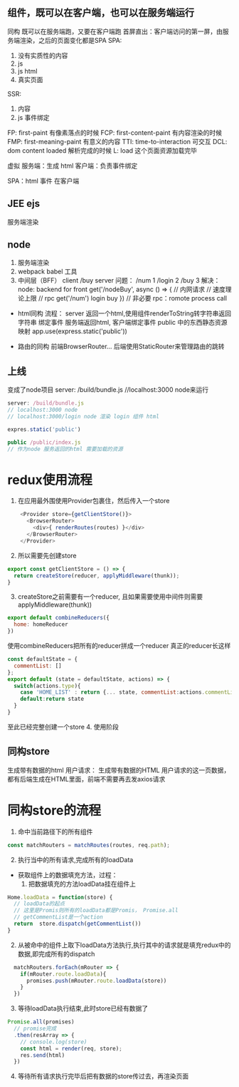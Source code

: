 ## 组件，既可以在客户端，也可以在服务端运行
同构 既可以在服务端跑，又要在客户端跑
首屏直出：客户端访问的第一屏，由服务端渲染，之后的页面变化都是SPA
SPA:
1. <div id = "app"></div>没有实质性的内容
2. js
3. js html
4. 真实页面

SSR:
1. <div id="app">内容</div>
2. js 事件绑定

FP: first-paint 有像素落点的时候
FCP: first-content-paint 有内容渲染的时候
FMP: first-meaning-paint 有意义的内容
TTI: time-to-interaction 可交互
DCL: dom content loaded 解析完成的时候
L: load 这个页面资源加载完毕

虚拟
服务端：生成 html
客户端：负责事件绑定

SPA：html 事件 在客户端

## JEE ejs
服务端渲染

## node
1. 服务端渲染
2. webpack babel 工具
3. 中间层（BFF）
   client  /buy  server
   问题：
   /num    1
   /login  2
   /buy    3
   解决：
   node: backend for front
   get('/nodeBuy', async () => {
     // 内网请求
     // 速度理论上限
     // rpc
     get('/num') login buy
   })
   // 非必要
   rpc：romote process call

- html同构
流程：
server 返回一个html,使用组件renderToString转字符串返回字符串
绑定事件 服务端返回html, 客户端绑定事件
public 中的东西静态资源映射
app.use(express.static('public'))

- 路由的同构
前端BrowserRouter... 后端使用StaticRouter来管理路由的跳转

## 上线
变成了node项目
server: /build/bundle.js  //localhost:3000  node来运行
```js
server: /build/bundle.js
// localhost:3000 node
// localhost:3000/login node 渲染 login 组件 html

expres.static('public')

public /public/index.js
// 作为node 服务返回的html 需要加载的资源
```

# redux使用流程
1. 在应用最外围使用Provider包裹住，然后传入一个store
```js
    <Provider store={getClientStore()}>
      <BrowserRouter>
        <div>{ renderRoutes(routes) }</div>
      </BrowserRouter>
    </Provider>
```
2. 所以需要先创建store
```js
export const getClientStore = () => {
  return createStore(reducer, applyMiddleware(thunk));
}
```
3. createStore之前需要有一个reducer, 且如果需要使用中间件则需要applyMiddleware(thunk))
```js
export default combineReducers({
  home: homeReducer
})
```
使用combineReducers把所有的reducer拼成一个reducer
真正的reducer长这样
```js
const defaultState = {
  commentList: []
};
export default (state = defaultState, actions) => {
  switch(actions.type){
    case 'HOME_LIST' : return {... state, commentList:actions.commentList}
    default:return state
  }
}
```
至此已经完整创建一个store
4. 使用阶段


## 同构store
生成带有数据的html
用户请求： 生成带有数据的HTML
用户请求的这一页数据，都有后端生成在HTML里面，前端不需要再去发axios请求

# 同构store的流程

1. 命中当前路径下的所有组件
```js
const matchRouters = matchRoutes(routes, req.path);
```
2. 执行当中的所有请求,完成所有的loadData
* 获取组件上的数据填充方法，过程：
  1. 把数据填充的方法loadData挂在组件上
```js
Home.loadData = function(store) {
  // loadData的起点
  // 这里是Promis则所有的loadData都是Promis， Promise.all
  // getCommentList是一个action
  return  store.dispatch(getCommentList())
}
```
  2. 从被命中的组件上取下loadData方法执行,执行其中的请求就是填充redux中的数据,即完成所有的dispatch
```js
  matchRouters.forEach(mRouter => {
    if(mRouter.route.loadData){
      promises.push(mRouter.route.loadData(store))
    }
  })
```
  3. 等待loadData执行结束,此时store已经有数据了
```js
Promise.all(promises)
  // promise完成
  .then(resArray => {
    // console.log(store)
    const html = render(req, store);
    res.send(html)
  })
```
4. 等待所有请求执行完毕后把有数据的store传过去，再渲染页面
